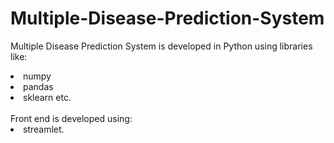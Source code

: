 # Multiple-Disease-Prediction-System
Multiple Disease Prediction System is developed in Python using libraries like:
<br><li>numpy<br><li>pandas<br><li>sklearn etc.</br><br> Front end is developed using:<li> streamlet.</br>
